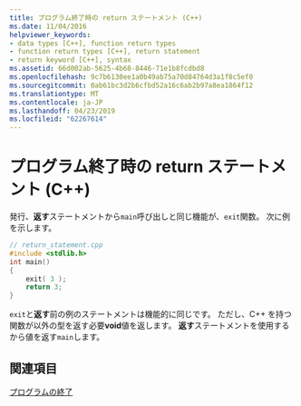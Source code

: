 ```yaml
---
title: プログラム終了時の return ステートメント (C++)
ms.date: 11/04/2016
helpviewer_keywords:
- data types [C++], function return types
- function return types [C++], return statement
- return keyword [C++], syntax
ms.assetid: 66d002ab-5625-4b68-8446-71e1b8fcdbd8
ms.openlocfilehash: 9c7b6130ee1a0b49ab75a70d84764d3a1f8c5ef0
ms.sourcegitcommit: 0ab61bc3d2b6cfbd52a16c6ab2b97a8ea1864f12
ms.translationtype: MT
ms.contentlocale: ja-JP
ms.lasthandoff: 04/23/2019
ms.locfileid: "62267614"
---
```

# <a name="return-statement-in-program-termination-c"></a>プログラム終了時の return ステートメント (C++)

発行、**返す**ステートメントから`main`呼び出しと同じ機能が、`exit`関数。 次に例を示します。

```cpp
// return_statement.cpp
#include <stdlib.h>
int main()
{
    exit( 3 );
    return 3;
}
```

`exit`と**返す**前の例のステートメントは機能的に同じです。 ただし、C++ を持つ関数が以外の型を返す必要**void**値を返します。 **返す**ステートメントを使用するから値を返す`main`します。

## <a name="see-also"></a>関連項目

[プログラムの終了](../cpp/program-termination.md)